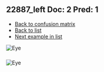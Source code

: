 ## 22887_left Doc: 2 Pred: 1
- [Back to confusion matrix](https://github.com/juliandewit/kaggle_retinopathy/blob/master/matrix.md)
- [Back to list](https://github.com/juliandewit/kaggle_retinopathy/blob/master/lists/21/list.md)
- [Next example in list](https://github.com/juliandewit/kaggle_retinopathy/blob/master/lists/21/22/22895_left.md)

![Eye](https://retinopaty.blob.core.windows.net/size1024/22887_left_2.jpeg)

### 

![Eye]()
